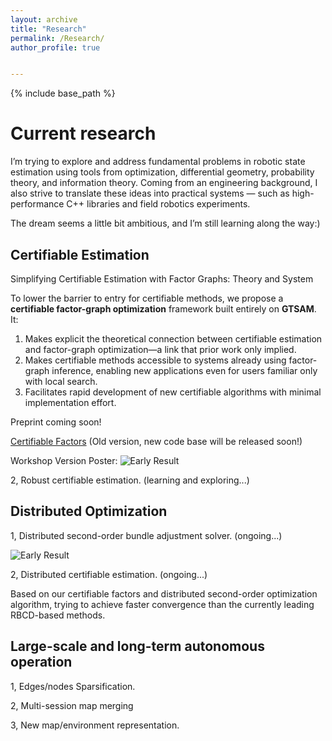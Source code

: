 ```yaml
---
layout: archive
title: "Research"
permalink: /Research/
author_profile: true


---
```


{% include base_path %}

# Current research

I’m trying to explore and address fundamental problems in robotic state estimation using tools from optimization, differential geometry, probability theory, and information theory. Coming from an engineering background, I also strive to translate these ideas into practical systems — such as high-performance C++ libraries and field robotics experiments.

The dream seems a little bit ambitious, and I’m still learning along the way:)

## Certifiable Estimation

Simplifying Certifiable Estimation with Factor Graphs: Theory and System

To lower the barrier to entry for certifiable methods, we propose a **certifiable factor-graph optimization** framework built entirely on **GTSAM**. It:

1. Makes explicit the theoretical connection between certifiable estimation and factor-graph optimization—a link that prior work only implied.
2. Makes certifiable methods accessible to systems already using factor-graph inference, enabling new applications even for users familiar only with local search.
3. Facilitates rapid development of new certifiable algorithms with minimal implementation effort.

Preprint coming soon!

[Certifiable Factors](https://github.com/NEU-RAL/CertifiableFactors) (Old version, new code base will be released soon!)

Workshop Version Poster: ![Early Result](/home/jason/zhexin1904.github.io/images/ICRA_2025.png)



2, Robust certifiable estimation. (learning and exploring...)



## Distributed Optimization

1, Distributed second-order bundle adjustment solver. (ongoing...)

![Early Result](/home/jason/zhexin1904.github.io/images/BAL_20Agents_Simulation.png)



2, Distributed certifiable estimation. (ongoing...)

Based on our certifiable factors and distributed second-order optimization algorithm, trying to achieve faster convergence than the currently leading RBCD-based methods.

## Large-scale and long-term autonomous operation

1, Edges/nodes Sparsification.

2, Multi-session map merging

3, New map/environment representation.

